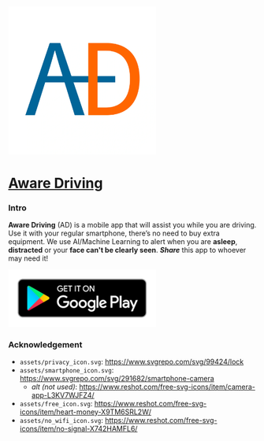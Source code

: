 <a href="https://ankandrew.github.io/aware-driving/">
<img src="assets/logo.webp" alt="Project Website" title="Aware Driving Website" width="300"/>
</a>

# [Aware Driving](https://ankandrew.github.io/aware-driving)

### Intro

**Aware Driving** (AD) is a mobile app that will assist you while you are driving. Use it with your regular smartphone,
there’s no need to buy extra equipment. We use AI/Machine Learning to alert when you are **asleep**, **distracted** or
your **face can't be clearly seen**. **_Share_** this app to whoever may need it!


<a href="https://play.google.com/store/apps/details?id=com.anka.awaredriving">
<img src="assets/playstore.png" alt="Google Play Image" title="Google Play Link" width="300"/>
</a>

### Acknowledgement

* `assets/privacy_icon.svg`: https://www.svgrepo.com/svg/99424/lock
* `assets/smartphone_icon.svg`: https://www.svgrepo.com/svg/291682/smartphone-camera
    * _alt (not used)_: https://www.reshot.com/free-svg-icons/item/camera-app-L3KV7WJFZ4/
* `assets/free_icon.svg`: https://www.reshot.com/free-svg-icons/item/heart-money-X9TM6SRL2W/
* `assets/no_wifi_icon.svg`: https://www.reshot.com/free-svg-icons/item/no-signal-X742HAMFL6/
